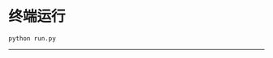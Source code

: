 # 终端运行

```shell
python run.py
```
***************************************************************************************************************************************************************************************************************************************************************************************************************************************************************************************************************************************************************************************************************************************************************************************************************************************************************************************************